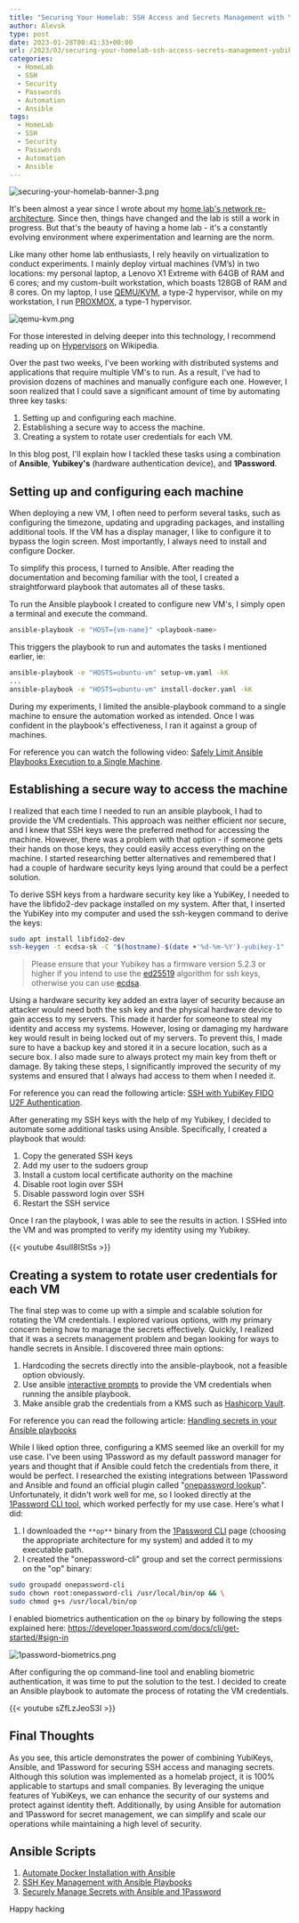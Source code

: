 ```yaml
---
title: "Securing Your Homelab: SSH Access and Secrets Management with YubiKeys, 1Password, and Ansible"
author: Alevsk
type: post
date: 2023-01-28T00:41:33+00:00
url: /2023/03/securing-your-homelab-ssh-access-secrets-management-yubikeys/
categories:
  - HomeLab
  - SSH
  - Security
  - Passwords
  - Automation
  - Ansible
tags:
  - HomeLab
  - SSH
  - Security
  - Passwords
  - Automation
  - Ansible
---
```


![securing-your-homelab-banner-3.png](/images/securing-your-homelab-banner-3.png)

It's been almost a year since I wrote about my [home lab's network re-architecture](https://www.alevsk.com/2022/05/pfsense-udm-vlans-the-perfect-home-network/). Since then, things have changed and the lab is still a work in progress. But that's the beauty of having a home lab - it's a constantly evolving environment where experimentation and learning are the norm.

Like many other home lab enthusiasts, I rely heavily on virtualization to conduct experiments. I mainly deploy virtual machines (VM’s) in two locations: my personal laptop, a Lenovo X1 Extreme with 64GB of RAM and 6 cores; and my custom-built workstation, which boasts 128GB of RAM and 8 cores. On my laptop, I use [QEMU/KVM](https://www.qemu.org/), a type-2 hypervisor, while on my workstation, I run [PROXMOX](https://www.proxmox.com/en/), a type-1 hypervisor.

![qemu-kvm.png](/images/qemu-kvm.png)

For those interested in delving deeper into this technology, I recommend reading up on [Hypervisors](https://en.wikipedia.org/wiki/Hypervisor) on Wikipedia.

Over the past two weeks, I've been working with distributed systems and applications that require multiple VM's to run. As a result, I've had to provision dozens of machines and manually configure each one. However, I soon realized that I could save a significant amount of time by automating three key tasks:

1. Setting up and configuring each machine.
2. Establishing a secure way to access the machine.
3. Creating a system to rotate user credentials for each VM.

In this blog post, I'll explain how I tackled these tasks using a combination of **Ansible**, **Yubikey's** (hardware authentication device), and **1Password**.

## Setting up and configuring each machine

When deploying a new VM, I often need to perform several tasks, such as configuring the timezone, updating and upgrading packages, and installing additional tools. If the VM has a display manager, I like to configure it to bypass the login screen. Most importantly, I always need to install and configure Docker.

To simplify this process, I turned to Ansible. After reading the documentation and becoming familiar with the tool, I created a straightforward playbook that automates all of these tasks.

To run the Ansible playbook I created to configure new VM's, I simply open a terminal and execute the command.

```bash
ansible-playbook -e "HOST={vm-name}" <playbook-name>
```

This triggers the playbook to run and automates the tasks I mentioned earlier, ie:

```bash
ansible-playbook -e "HOSTS=ubuntu-vm" setup-vm.yaml -kK
...
ansible-playbook -e "HOSTS=ubuntu-vm" install-docker.yaml -kK
```

During my experiments, I limited the ansible-playbook command to a single machine to ensure the automation worked as intended. Once I was confident in the playbook's effectiveness, I ran it against a group of machines.

For reference you can watch the following video: [Safely Limit Ansible Playbooks Execution to a Single Machine](https://www.youtube.com/watch?v=faKq-rYMMbU).

## Establishing a secure way to access the machine

I realized that each time I needed to run an ansible playbook, I had to provide the VM credentials. This approach was neither efficient nor secure, and I knew that SSH keys were the preferred method for accessing the machine. However, there was a problem with that option - if someone gets their hands on those keys, they could easily access everything on the machine. I started researching better alternatives and remembered that I had a couple of hardware security keys lying around that could be a perfect solution.

To derive SSH keys from a hardware security key like a YubiKey, I needed to have the libfido2-dev package installed on my system. After that, I inserted the YubiKey into my computer and used the ssh-keygen command to derive the keys:

```bash
sudo apt install libfido2-dev
ssh-keygen -t ecdsa-sk -C "$(hostname)-$(date +'%d-%m-%Y')-yubikey-1"
```

> Please ensure that your Yubikey has a firmware version 5.2.3 or higher if you intend to use the [ed25519](https://ed25519.cr.yp.to/) algorithm for ssh keys, otherwise you can use [ecdsa](https://en.wikipedia.org/wiki/Elliptic_Curve_Digital_Signature_Algorithm).

Using a hardware security key added an extra layer of security because an attacker would need both the ssh key and the physical hardware device to gain access to my servers. This made it harder for someone to steal my identity and access my systems. However, losing or damaging my hardware key would result in being locked out of my servers. To prevent this, I made sure to have a backup key and stored it in a secure location, such as a secure box. I also made sure to always protect my main key from theft or damage. By taking these steps, I significantly improved the security of my systems and ensured that I always had access to them when I needed it.

For reference you can read the following article: [SSH with YubiKey FIDO U2F Authentication](https://forums.lawrencesystems.com/t/ssh-with-yubikey-fido-u2f-authentication/13024).

After generating my SSH keys with the help of my Yubikey, I decided to automate some additional tasks using Ansible. Specifically, I created a playbook that would:

1. Copy the generated SSH keys
2. Add my user to the sudoers group
3. Install a custom local certificate authority on the machine
4. Disable root login over SSH
5. Disable password login over SSH
6. Restart the SSH service

Once I ran the playbook, I was able to see the results in action. I SSHed into the VM and was prompted to verify my identity using my Yubikey.

{{< youtube 4sulI8IStSs >}}

## Creating a system to rotate user credentials for each VM

The final step was to come up with a simple and scalable solution for rotating the VM credentials. I explored various options, with my primary concern being how to manage the secrets effectively. Quickly, I realized that it was a secrets management problem and began looking for ways to handle secrets in Ansible. I discovered three main options:

1. Hardcoding the secrets directly into the ansible-playbook, not a feasible option obviously.
2. Use ansible [interactive prompts](https://docs.ansible.com/ansible/latest/playbook_guide/playbooks_prompts.html?extIdCarryOver=true&sc_cid=701f2000001OH6fAAG) to provide the VM credentials when running the ansible playbook.
3. Make ansible grab the credentials from a KMS such as [Hashicorp Vault](https://www.vaultproject.io/).

For reference you can read the following article: [Handling secrets in your Ansible playbooks](https://www.redhat.com/sysadmin/ansible-playbooks-secrets)

While I liked option three, configuring a KMS seemed like an overkill for my use case. I've been using 1Password as my default password manager for years and thought that if Ansible could fetch the credentials from there, it would be perfect. I researched the existing integrations between 1Password and Ansible and found an official plugin called "[onepassword lookup](https://docs.ansible.com/ansible/latest/collections/community/general/onepassword_lookup.html)". Unfortunately, it didn't work well for me, so I looked directly at the [1Password CLI tool](https://1password.com/downloads/command-line/), which worked perfectly for my use case. Here's what I did:

1. I downloaded the `**op**` binary from the [1Password CLI](https://app-updates.agilebits.com/product_history/CLI2) page (choosing the appropriate architecture for my system) and added it to my executable path.
2. I created the "onepassword-cli" group and set the correct permissions on the "op" binary:

```bash
sudo groupadd onepassword-cli
sudo chown root:onepassword-cli /usr/local/bin/op && \
sudo chmod g+s /usr/local/bin/op
```

I enabled biometrics authentication on the `op` binary by following the steps explained here: https://developer.1password.com/docs/cli/get-started/#sign-in

![1password-biometrics.png](/images/1password-biometrics.png)

After configuring the op command-line tool and enabling biometric authentication, it was time to put the solution to the test. I decided to create an Ansible playbook to automate the process of rotating the VM credentials.

{{< youtube sZfLzJeoS3I >}}

## Final Thoughts

As you see, this article demonstrates the power of combining YubiKeys, Ansible, and 1Password for securing SSH access and managing secrets. Although this solution was implemented as a homelab project, it is 100% applicable to startups and small companies. By leveraging the unique features of YubiKeys, we can enhance the security of our systems and protect against identity theft. Additionally, by using Ansible for automation and 1Password for secret management, we can simplify and scale our operations while maintaining a high level of security.

## Ansible Scripts

1. [Automate Docker Installation with Ansible](https://gist.github.com/Alevsk/8737d992cae94c6f66e713403234d587)
2. [SSH Key Management with Ansible Playbooks](https://gist.github.com/Alevsk/2b81a504c410b4b567f3c8193a418398)
3. [Securely Manage Secrets with Ansible and 1Password](https://gist.github.com/Alevsk/58aabca3dfb25be429f45ad204500dd1)

Happy hacking
